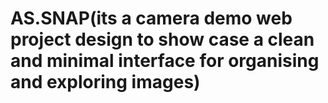 # AS.SNAP(its a camera demo web project design to show case a clean and minimal interface for organising and exploring images)
